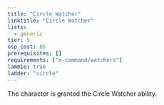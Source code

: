 ```yaml
---
title: "Circle Watcher"
linktitle: "Circle Watcher"
lists:
  - generic
tier: 5
osp_cost: 85
prerequisites: []
requirements: ["x-command/watchers"]
lammie: true
ladder: "circle"
---
```


The character is granted the Circle Watcher ability.
